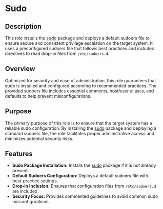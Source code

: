 # Sudo

## Description

This role installs the [sudo](https://en.wikipedia.org/wiki/Sudo) package and deploys a default sudoers file to ensure secure and consistent privilege escalation on the target system. It uses a preconfigured sudoers file that follows best practices and includes directives to read drop-in files from `/etc/sudoers.d`.

## Overview

Optimized for security and ease of administration, this role guarantees that sudo is installed and configured according to recommended practices. The provided sudoers file includes essential comments, host/user aliases, and defaults to help prevent misconfigurations.

## Purpose

The primary purpose of this role is to ensure that the target system has a reliable sudo configuration. By installing the [sudo](https://en.wikipedia.org/wiki/Sudo) package and deploying a standard sudoers file, the role facilitates proper administrative access and minimizes potential security risks.

## Features

- **Sudo Package Installation:** Installs the [sudo](https://en.wikipedia.org/wiki/Sudo) package if it is not already present.
- **Default Sudoers Configuration:** Deploys a default sudoers file with best-practice settings.
- **Drop-in Inclusion:** Ensures that configuration files from `/etc/sudoers.d` are included.
- **Security Focus:** Provides commented guidelines to avoid common sudo misconfigurations.
